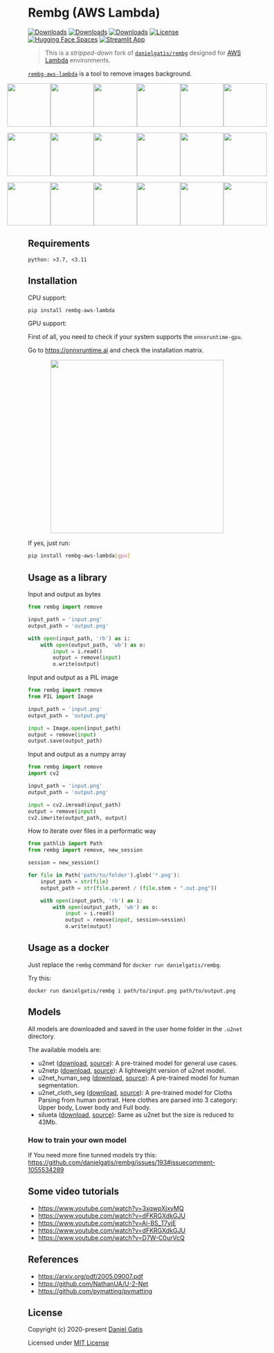# Rembg (AWS Lambda)

[![Downloads](https://pepy.tech/badge/rembg-aws-lambda)](https://pepy.tech/project/rembg-aws-lambda)
[![Downloads](https://pepy.tech/badge/rembg-aws-lambda/month)](https://pepy.tech/project/rembg-aws-lambda)
[![Downloads](https://pepy.tech/badge/rembg-aws-lambda/week)](https://pepy.tech/project/rembg-aws-lambda)
[![License](https://img.shields.io/badge/License-MIT-blue.svg)](https://img.shields.io/badge/License-MIT-blue.svg)
[![Hugging Face Spaces](https://img.shields.io/badge/🤗%20Hugging%20Face-Spaces-blue)](https://huggingface.co/spaces/KenjieDec/RemBG)
[![Streamlit App](https://img.shields.io/badge/🎈%20Streamlit%20Community-Cloud-blue)](https://bgremoval.streamlit.app/)


> This is a *stripped-down* fork of [`danielgatis/rembg`](https://github.com/danielgatis/rembg)
> designed for [AWS Lambda](https://aws.amazon.com/lambda/) environments.

[`rembg-aws-lambda`](https://pypi.org/project/rembg-aws-lambda/) is a tool to remove images background.

<p style="display: flex;align-items: center;justify-content: center;">
  <img src="https://raw.githubusercontent.com/rnag/rembg-aws-lambda/master/examples/car-1.jpg" width="100" />
  <img src="https://raw.githubusercontent.com/rnag/rembg-aws-lambda/master/examples/car-1.out.png" width="100" />
  <img src="https://raw.githubusercontent.com/rnag/rembg-aws-lambda/master/examples/car-2.jpg" width="100" />
  <img src="https://raw.githubusercontent.com/rnag/rembg-aws-lambda/master/examples/car-2.out.png" width="100" />
  <img src="https://raw.githubusercontent.com/rnag/rembg-aws-lambda/master/examples/car-3.jpg" width="100" />
  <img src="https://raw.githubusercontent.com/rnag/rembg-aws-lambda/master/examples/car-3.out.png" width="100" />
</p>

<p style="display: flex;align-items: center;justify-content: center;">
  <img src="https://raw.githubusercontent.com/rnag/rembg-aws-lambda/master/examples/animal-1.jpg" width="100" />
  <img src="https://raw.githubusercontent.com/rnag/rembg-aws-lambda/master/examples/animal-1.out.png" width="100" />
  <img src="https://raw.githubusercontent.com/rnag/rembg-aws-lambda/master/examples/animal-2.jpg" width="100" />
  <img src="https://raw.githubusercontent.com/rnag/rembg-aws-lambda/master/examples/animal-2.out.png" width="100" />
  <img src="https://raw.githubusercontent.com/rnag/rembg-aws-lambda/master/examples/animal-3.jpg" width="100" />
  <img src="https://raw.githubusercontent.com/rnag/rembg-aws-lambda/master/examples/animal-3.out.png" width="100" />
</p>

<p style="display: flex;align-items: center;justify-content: center;">
  <img src="https://raw.githubusercontent.com/rnag/rembg-aws-lambda/master/examples/girl-1.jpg" width="100" />
  <img src="https://raw.githubusercontent.com/rnag/rembg-aws-lambda/master/examples/girl-1.out.png" width="100" />
  <img src="https://raw.githubusercontent.com/rnag/rembg-aws-lambda/master/examples/girl-2.jpg" width="100" />
  <img src="https://raw.githubusercontent.com/rnag/rembg-aws-lambda/master/examples/girl-2.out.png" width="100" />
  <img src="https://raw.githubusercontent.com/rnag/rembg-aws-lambda/master/examples/girl-3.jpg" width="100" />
  <img src="https://raw.githubusercontent.com/rnag/rembg-aws-lambda/master/examples/girl-3.out.png" width="100" />
</p>

[//]: # (**If this project has helped you, please consider making a [donation]&#40;https://www.buymeacoffee.com/danielgatis&#41;.**)

## Requirements

```
python: >3.7, <3.11
```

## Installation

CPU support:

```bash
pip install rembg-aws-lambda
```

GPU support:

First of all, you need to check if your system supports the `onnxruntime-gpu`.

Go to https://onnxruntime.ai and check the installation matrix.

<p style="display: flex;align-items: center;justify-content: center;">
  <img src="https://raw.githubusercontent.com/rnag/rembg-aws-lambda/master/onnxruntime-installation-matrix.png" width="400" />
</p>

If yes, just run:

```bash
pip install rembg-aws-lambda[gpu]
```

## Usage as a library

Input and output as bytes

```python
from rembg import remove

input_path = 'input.png'
output_path = 'output.png'

with open(input_path, 'rb') as i:
    with open(output_path, 'wb') as o:
        input = i.read()
        output = remove(input)
        o.write(output)
```

Input and output as a PIL image

```python
from rembg import remove
from PIL import Image

input_path = 'input.png'
output_path = 'output.png'

input = Image.open(input_path)
output = remove(input)
output.save(output_path)
```

Input and output as a numpy array

```python
from rembg import remove
import cv2

input_path = 'input.png'
output_path = 'output.png'

input = cv2.imread(input_path)
output = remove(input)
cv2.imwrite(output_path, output)
```

How to iterate over files in a performatic way

```python
from pathlib import Path
from rembg import remove, new_session

session = new_session()

for file in Path('path/to/folder').glob('*.png'):
    input_path = str(file)
    output_path = str(file.parent / (file.stem + ".out.png"))

    with open(input_path, 'rb') as i:
        with open(output_path, 'wb') as o:
            input = i.read()
            output = remove(input, session=session)
            o.write(output)
```

## Usage as a docker

Just replace the `rembg` command for `docker run danielgatis/rembg`.

Try this:

```
docker run danielgatis/rembg i path/to/input.png path/to/output.png
```

## Models

All models are downloaded and saved in the user home folder in the `.u2net` directory.

The available models are:

-   u2net ([download](https://github.com/danielgatis/rembg/releases/download/v0.0.0/u2net.onnx), [source](https://github.com/xuebinqin/U-2-Net)): A pre-trained model for general use cases.
-   u2netp ([download](https://github.com/danielgatis/rembg/releases/download/v0.0.0/u2netp.onnx), [source](https://github.com/xuebinqin/U-2-Net)): A lightweight version of u2net model.
-   u2net_human_seg ([download](https://github.com/danielgatis/rembg/releases/download/v0.0.0/u2net_human_seg.onnx), [source](https://github.com/xuebinqin/U-2-Net)): A pre-trained model for human segmentation.
-   u2net_cloth_seg ([download](https://github.com/danielgatis/rembg/releases/download/v0.0.0/u2net_cloth_seg.onnx), [source](https://github.com/levindabhi/cloth-segmentation)): A pre-trained model for Cloths Parsing from human portrait. Here clothes are parsed into 3 category: Upper body, Lower body and Full body.
-   silueta ([download](https://github.com/danielgatis/rembg/releases/download/v0.0.0/silueta.onnx), [source](https://github.com/xuebinqin/U-2-Net/issues/295)): Same as u2net but the size is reduced to 43Mb.

### How to train your own model

If You need more fine tunned models try this:
https://github.com/danielgatis/rembg/issues/193#issuecomment-1055534289


## Some video tutorials

- https://www.youtube.com/watch?v=3xqwpXjxyMQ
- https://www.youtube.com/watch?v=dFKRGXdkGJU
- https://www.youtube.com/watch?v=Ai-BS_T7yjE
- https://www.youtube.com/watch?v=dFKRGXdkGJU
- https://www.youtube.com/watch?v=D7W-C0urVcQ

## References

- https://arxiv.org/pdf/2005.09007.pdf
- https://github.com/NathanUA/U-2-Net
- https://github.com/pymatting/pymatting

[//]: # (## Buy me a coffee)

[//]: # ()
[//]: # (Liked some of my work? Buy me a coffee &#40;or more likely a beer&#41;)

[//]: # ()
[//]: # (<a href="https://www.buymeacoffee.com/danielgatis" target="_blank"><img src="https://bmc-cdn.nyc3.digitaloceanspaces.com/BMC-button-images/custom_images/orange_img.png" alt="Buy Me A Coffee" style="height: auto !important;width: auto !important;"></a>)

## License

Copyright (c) 2020-present [Daniel Gatis](https://github.com/danielgatis)

Licensed under [MIT License](./LICENSE.txt)
